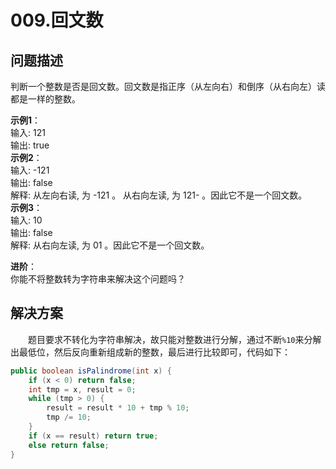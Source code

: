 # 009.回文数

## **问题描述**  

判断一个整数是否是回文数。回文数是指正序（从左向右）和倒序（从右向左）读都是一样的整数。

**示例1**：  
输入: 121  
输出: true  
**示例2**：  
输入: -121  
输出: false  
解释: 从左向右读, 为 -121 。 从右向左读, 为 121- 。因此它不是一个回文数。  
**示例3**：  
输入: 10  
输出: false  
解释: 从右向左读, 为 01 。因此它不是一个回文数。  

**进阶**：  
你能不将整数转为字符串来解决这个问题吗？

## **解决方案**

&emsp;&emsp;题目要求不转化为字符串解决，故只能对整数进行分解，通过不断`%10`来分解出最低位，然后反向重新组成新的整数，最后进行比较即可，代码如下：

```java
public boolean isPalindrome(int x) {
    if (x < 0) return false;
    int tmp = x, result = 0;
    while (tmp > 0) {
        result = result * 10 + tmp % 10;
        tmp /= 10;
    }
    if (x == result) return true;
    else return false;
}
```